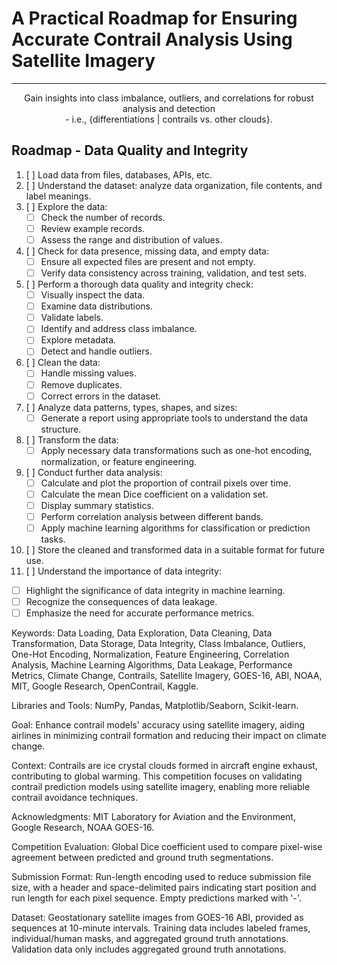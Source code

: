 # A Practical Roadmap for Ensuring Accurate Contrail Analysis Using Satellite Imagery


---

<center>

Gain insights into class imbalance, outliers, and correlations for robust analysis and detection <br> - i.e., $\{\text{differentiations | contrails vs. other clouds}\}$.

</center>



## Roadmap - Data Quality and Integrity 

1. [ ] Load data from files, databases, APIs, etc.
2. [ ] Understand the dataset: analyze data organization, file contents, and label meanings.
3. [ ] Explore the data:
   - [ ] Check the number of records.
   - [ ] Review example records.
   - [ ] Assess the range and distribution of values.
4. [ ] Check for data presence, missing data, and empty data:
   - [ ] Ensure all expected files are present and not empty.
   - [ ] Verify data consistency across training, validation, and test sets.
5. [ ] Perform a thorough data quality and integrity check:
   - [ ] Visually inspect the data.
   - [ ] Examine data distributions.
   - [ ] Validate labels.
   - [ ] Identify and address class imbalance.
   - [ ] Explore metadata.
   - [ ] Detect and handle outliers.
6. [ ] Clean the data:
   - [ ] Handle missing values.
   - [ ] Remove duplicates.
   - [ ] Correct errors in the dataset.
7. [ ] Analyze data patterns, types, shapes, and sizes:
   - [ ] Generate a report using appropriate tools to understand the data structure.
8. [ ] Transform the data:
   - [ ] Apply necessary data transformations such as one-hot encoding, normalization, or feature engineering.
9. [ ] Conduct further data analysis:
   - [ ] Calculate and plot the proportion of contrail pixels over time.
   - [ ] Calculate the mean Dice coefficient on a validation set.
   - [ ] Display summary statistics.
   - [ ] Perform correlation analysis between different bands.
   - [ ] Apply machine learning algorithms for classification or prediction tasks.
10. [ ] Store the cleaned and transformed data in a suitable format for future use.
11. [ ] Understand the importance of data integrity:
   - [ ] Highlight the significance of data integrity in machine learning.
   - [ ] Recognize the consequences of data leakage.
   - [ ] Emphasize the need for accurate performance metrics.

Keywords: Data Loading, Data Exploration, Data Cleaning, Data Transformation, Data Storage, Data Integrity, Class Imbalance, Outliers, One-Hot Encoding, Normalization, Feature Engineering, Correlation Analysis, Machine Learning Algorithms, Data Leakage, Performance Metrics, Climate Change, Contrails, Satellite Imagery, GOES-16, ABI, NOAA, MIT, Google Research, OpenContrail, Kaggle.

Libraries and Tools: NumPy, Pandas, Matplotlib/Seaborn, Scikit-learn.

Goal: Enhance contrail models' accuracy using satellite imagery, aiding airlines in minimizing contrail formation and reducing their impact on climate change.

Context: Contrails are ice crystal clouds formed in aircraft engine exhaust, contributing to global warming. This competition focuses on validating contrail prediction models using satellite imagery, enabling more reliable contrail avoidance techniques.

Acknowledgments: MIT Laboratory for Aviation and the Environment, Google Research, NOAA GOES-16.

Competition Evaluation: Global Dice coefficient used to compare pixel-wise agreement between predicted and ground truth segmentations.

Submission Format: Run-length encoding used to reduce submission file size, with a header and space-delimited pairs indicating start position and run length for each pixel sequence. Empty predictions marked with '-'.

Dataset: Geostationary satellite images from GOES-16 ABI, provided as sequences at 10-minute intervals. Training data includes labeled frames, individual/human masks, and aggregated ground truth annotations. Validation data only includes aggregated ground truth annotations.